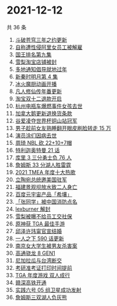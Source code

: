 # 2021-12-12

共 36 条

<!-- BEGIN -->
<!-- 最后更新时间 Sun Dec 12 2021 21:13:04 GMT+0800 (China Standard Time) -->

1. [斗破苍穹三年之约更新](https://www.zhihu.com/search?q=斗破苍穹三年之约)
1. [自称遭性侵阿里女员工被解雇](https://www.zhihu.com/search?q=阿里女员工)
1. [国王排名第九集](https://www.zhihu.com/search?q=国王排名)
1. [雪梨淘宝店铺被封](https://www.zhihu.com/search?q=雪梨)
1. [多地通知倡导就地过年](https://www.zhihu.com/search?q=就地过年)
1. [新秦时明月第 4 集](https://www.zhihu.com/search?q=新秦时明月)
1. [冰火魔厨动画开播](https://www.zhihu.com/search?q=冰火魔厨)
1. [凡人修仙传年番更新](https://www.zhihu.com/search?q=凡人修仙传)
1. [淘宝双十二退款开启](https://www.zhihu.com/search?q=双十二退款)
1. [杭州电瓶车爆燃事件女孩去世](https://www.zhihu.com/search?q=杭州电瓶车爆燃)
1. [加拿大鹅更新退换货条款](https://www.zhihu.com/search?q=加拿大鹅)
1. [谷爱凌夺世界杯铜山站冠军](https://www.zhihu.com/search?q=谷爱凌)
1. [男子趁前女友熟睡翻开眼皮刷脸转走 15 万](https://www.zhihu.com/search?q=男子翻前女友眼皮刷脸支付)
1. [演员涂们因病去世](https://www.zhihu.com/search?q=涂们)
1. [周琦 NBL 砍 22+10+7帽](https://www.zhihu.com/search?q=周琦)
1. [特利迦奥特曼 21 话](https://www.zhihu.com/search?q=特利迦奥特曼)
1. [库里 3 三分勇士负 76 人](https://www.zhihu.com/search?q=勇士)
1. [詹姆斯 33 分湖人胜雷霆](https://www.zhihu.com/search?q=湖人)
1. [2021 TMEA 年度十大热歌](https://www.zhihu.com/search?q=年度十大热歌)
1. [立陶宛总统邀美国驻军](https://www.zhihu.com/search?q=立陶宛)
1. [福建景观坝放水致二人身亡](https://www.zhihu.com/search?q=福建景观坝)
1. [百度元宇宙产品「希壤」](https://www.zhihu.com/search?q=希壤)
1. [「张同学」被中国消防点名](https://www.zhihu.com/search?q=张同学)
1. [lexburner 解封](https://www.zhihu.com/search?q=lex)
1. [雪梨被曝不给员工交社保](https://www.zhihu.com/search?q=雪梨)
1. [原神获 TGA 最佳手游](https://www.zhihu.com/search?q=原神)
1. [邱泽许玮甯官宣结婚](https://www.zhihu.com/search?q=邱泽)
1. [一人之下 590 话更新](https://www.zhihu.com/search?q=一人之下)
1. [南京女大学生被男友杀害案](https://www.zhihu.com/search?q=南京女大学生)
1. [高通骁龙 8 GEN1](https://www.zhihu.com/search?q=骁龙8GEN1)
1. [尼加拉瓜与台湾断交](https://www.zhihu.com/search?q=尼加拉瓜)
1. [考研准考证打印时间提前](https://www.zhihu.com/search?q=考研准考证)
1. [TGA 年度游戏 双人成行](https://www.zhihu.com/search?q=TGA)
1. [赣深高铁开通](https://www.zhihu.com/search?q=赣深高铁)
1. [实践六号 05 组卫星成功发射](https://www.zhihu.com/search?q=实践六号)
1. [詹姆斯三双湖人负灰熊](https://www.zhihu.com/search?q=湖人)

<!-- END -->
